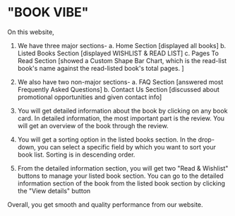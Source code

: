# "BOOK VIBE"

On this website,

1. We have three major sections-
  a. Home Section [displayed all books]
  b. Listed Books Section [displayed WISHLIST & READ LIST]
  c. Pages To Read Section [showed a Custom Shape Bar Chart, which is the read-list book's name against the read-listed book's total pages. ]

2. We also have two non-major sections-
  a. FAQ Section [answered most Frequently Asked Questions] 
  b. Contact Us Section [discussed about promotional opportunities and given contact info]

3. You will get detailed information about the book by clicking on any book card. In detailed information, the most important part is the review. You will get an overview of the book through the review.

4. You will get a sorting option in the listed books section. In the drop-down, you can select a specific field by which you want to sort your book list. Sorting is in descending order.

5. From the detailed information section, you will get two "Read & Wishlist" buttons to manage your listed book section. You can go to the detailed information section of the book from the listed book section by clicking the "View details" button

Overall, you get smooth and quality performance from our website.
